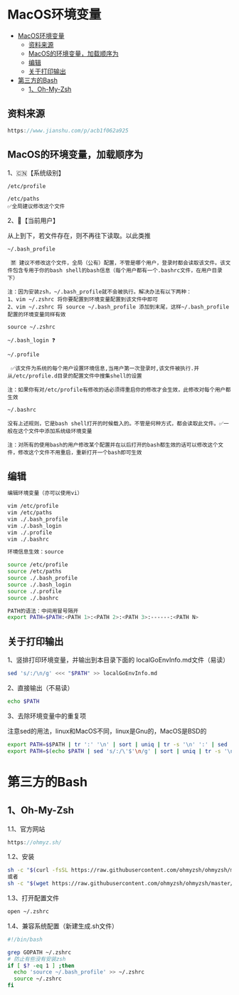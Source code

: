 # MacOS环境变量

- [MacOS环境变量](#macos环境变量)
  - [资料来源](#资料来源)
  - [MacOS的环境变量，加载顺序为](#macos的环境变量加载顺序为)
  - [编辑](#编辑)
  - [关于打印输出](#关于打印输出)
- [第三方的Bash](#第三方的bash)
  - [1、Oh-My-Zsh](#1oh-my-zsh)

## 资料来源

```javascript
https://www.jianshu.com/p/acb1f062a925
```

## MacOS的环境变量，加载顺序为

1、🇨🇳【系统级别】

```
/etc/profile 
```

```
/etc/paths 
✅全局建议修改这个文件
```

2、👤【当前用户】

从上到下，若文件存在，则不再往下读取。以此类推

```
~/.bash_profile

 🈲 建议不修改这个文件，全局（公有）配置，不管是哪个用户，登录时都会读取该文件。该文件包含专用于你的bash shell的bash信息（每个用户都有一个.bashrc文件，在用户目录下）

注：因为安装zsh，~/.bash_profile就不会被执行。解决办法有以下两种：
1、vim ~/.zshrc 将你要配置到环境变量配置到该文件中即可
2、vim ~/.zshrc 将 source ~/.bash_profile 添加到末尾，这样~/.bash_profile配置的环境变量同样有效

source ~/.zshrc
```

```
~/.bash_login ❓
```

```
~/.profile

 ✅该文件为系统的每个用户设置环境信息,当用户第一次登录时,该文件被执行.并从/etc/profile.d目录的配置文件中搜集shell的设置

注：如果你有对/etc/profile有修改的话必须得重启你的修改才会生效，此修改对每个用户都生效
```

```
~/.bashrc 

没有上述规则，它是bash shell打开的时候载入的。不管是何种方式，都会读取此文件。✅一般在这个文件中添加系统级环境变量

注：对所有的使用bash的用户修改某个配置并在以后打开的bash都生效的话可以修改这个文件，修改这个文件不用重启，重新打开一个bash即可生效
```

## 编辑

```bash
编辑环境变量（亦可以使用vi）

vim /etc/profile
vim /etc/paths
vim ./.bash_profile
vim ./.bash_login
vim ./.profile
vim ./.bashrc
```

```bash
环境信息生效：source

source /etc/profile
source /etc/paths
source ./.bash_profile
source ./.bash_login
source ./.profile
source ./.bashrc
```

```bash
PATH的语法：中间用冒号隔开
export PATH=$PATH:<PATH 1>:<PATH 2>:<PATH 3>:------:<PATH N>
```

## 关于打印输出

1、竖排打印环境变量，并输出到本目录下面的 localGoEnvInfo.md文件（易读）

```bash
sed 's/:/\n/g' <<< "$PATH" >> localGoEnvInfo.md
```

2、直接输出（不易读）

```bash
echo $PATH
```

3、去除环境变量中的重复项

注意sed的用法，linux和MacOS不同，linux是Gnu的，MacOS是BSD的

```bash
export PATH=$$PATH | tr ':' '\n' | sort | uniq | tr -s '\n' ':' | sed 's/:$//g')
export PATH=$(echo $PATH | sed 's/:/\'$'\n/g' | sort | uniq | tr -s '\n' ':' | sed 's/:$//g')
```

# 第三方的Bash

## 1、Oh-My-Zsh

1.1、官方网站

```javascript
https://ohmyz.sh/
```

1.2、安装

```bash
sh -c "$(curl -fsSL https://raw.githubusercontent.com/ohmyzsh/ohmyzsh/master/tools/install.sh)"
或者
sh -c "$(wget https://raw.githubusercontent.com/ohmyzsh/ohmyzsh/master/tools/install.sh -O -)"
```

1.3、打开配置文件

```bash
open ~/.zshrc
```

1.4、兼容系统配置（新建生成.sh文件）

```bash
#!/bin/bash

grep GOPATH ~/.zshrc
# 防止有些没有安装zsh
if [ $? -eq 1 ] ;then
  echo 'source ~/.bash_profile' >> ~/.zshrc
  source ~/.zshrc
fi
```

